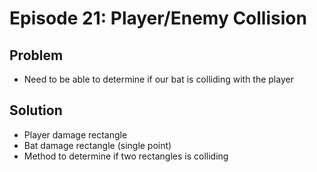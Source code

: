 Episode 21: Player/Enemy Collision
==================================

Problem
--------

- Need to be able to determine if our bat is colliding with the player

Solution
--------

- Player damage rectangle
- Bat damage rectangle (single point)
- Method to determine if two rectangles is colliding

